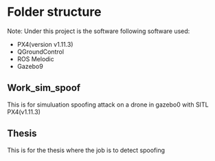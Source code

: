 
# Folder structure
Note: Under this project is the software following software used:


*  PX4(version v1.11.3)
*  QGroundControl
*  ROS Melodic
*  Gazebo9

## Work_sim_spoof
This is for simuluation spoofing attack on a drone in gazebo0 with SITL PX4(v1.11.3)

## Thesis
This is for the thesis where the job is to detect spoofing
